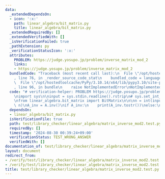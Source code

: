 ```yaml
---
data:
  _extendedDependsOn:
  - icon: ':x:'
    path: linear_algebra/bit_matrix.py
    title: linear_algebra/bit_matrix.py
  _extendedRequiredBy: []
  _extendedVerifiedWith: []
  _isVerificationFailed: true
  _pathExtension: py
  _verificationStatusIcon: ':x:'
  attributes:
    PROBLEM: https://judge.yosupo.jp/problem/inverse_matrix_mod_2
    links:
    - https://judge.yosupo.jp/problem/inverse_matrix_mod_2
  bundledCode: "Traceback (most recent call last):\n  File \"/opt/hostedtoolcache/PyPy/3.10.14/x64/lib/pypy3.10/site-packages/onlinejudge_verify/documentation/build.py\"\
    , line 76, in _render_source_code_stat\n    bundled_code = language.bundle(\n\
    \  File \"/opt/hostedtoolcache/PyPy/3.10.14/x64/lib/pypy3.10/site-packages/onlinejudge_verify/languages/python.py\"\
    , line 96, in bundle\n    raise NotImplementedError\nNotImplementedError\n"
  code: "# verification-helper: PROBLEM https://judge.yosupo.jp/problem/inverse_matrix_mod_2\n\
    \nimport sys\n\ninput = sys.stdin.readline().rstrip\n# sys.set_int_max_str_digits(0)\n\
    \nfrom linear_algebra.bit_matrix import BitMatrix\n\n\nn = int(input())\nA = BitMatrix.from_input(n,\
    \ n)\nA_inv = A.inv()\nif A_inv:\n    print(A_inv.tostr())\nelse:\n    print(-1)\n"
  dependsOn:
  - linear_algebra/bit_matrix.py
  isVerificationFile: true
  path: test/library_checker/linear_algebra/matrix_inverse_mod2.test.py
  requiredBy: []
  timestamp: '2024-08-30 00:39:24+09:00'
  verificationStatus: TEST_WRONG_ANSWER
  verifiedWith: []
documentation_of: test/library_checker/linear_algebra/matrix_inverse_mod2.test.py
layout: document
redirect_from:
- /verify/test/library_checker/linear_algebra/matrix_inverse_mod2.test.py
- /verify/test/library_checker/linear_algebra/matrix_inverse_mod2.test.py.html
title: test/library_checker/linear_algebra/matrix_inverse_mod2.test.py
---
```

